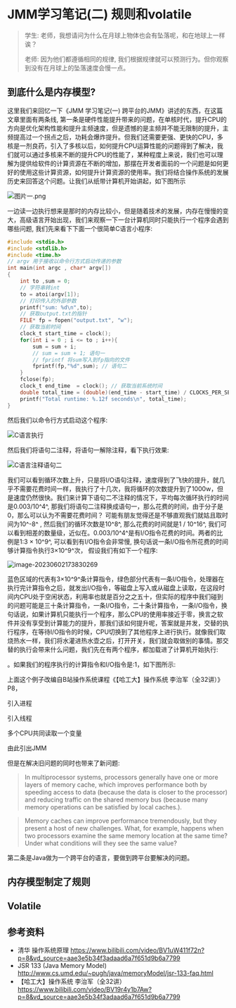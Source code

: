 # JMM学习笔记(二) 规则和volatile

> 学生: 老师，我想请问为什么在月球上物体也会有坠落呢，和在地球上一样诶？
>
> 老师: 因为他们都遵循相同的规律, 我们根据规律就可以预测行为。但你观察到没有在月球上的坠落速度会慢一点。

## 到底什么是内存模型? 

这里我们来回忆一下《JMM 学习笔记(一) 跨平台的JMM》讲述的东西，在这篇文章里面有两条线, 第一条是硬件性能提升带来的问题，在单核时代，提升CPU的方向是优化架构性能和提升主频速度，但是遗憾的是主频并不能无限制的提升，主频提高过一个拐点之后，功耗会爆炸提升。但我们还需要更强、更快的CPU，多核是一剂良药，引入了多核以后，如何提升CPU运算性能的问题得到了解决，我们就可以通过多核来不断的提升CPU的性能了，某种程度上来说，我们也可以理解为提供给软件的计算资源在不断的增加，那摆在开发者面前的一个问题是如何更好的使用这些计算资源，如何提升计算资源的使用率。我们将结合操作系统的发展历史来回答这个问题。让我们从纸带计算机开始讲起，如下图所示

![图片一.png](https://p3-juejin.byteimg.com/tos-cn-i-k3u1fbpfcp/bd1466d5c8be4d0f9621ba999bd68043~tplv-k3u1fbpfcp-zoom-in-crop-mark:1512:0:0:0.awebp)

一边读一边执行想来是那时的内存比较小，但是随着技术的发展，内存在慢慢的变大，高级语言开始出现，我们来观察一下一台计算机同时只能执行一个程序会遇到哪些问题, 我们先来看下下面一个很简单C语言小程序:

```c
#include <stdio.h>
#include <stdlib.h>
#include <time.h>
// argv 用于接收以命令行方式启动传递的参数
int main(int argc , char* argv[])
{
    int to ,sum = 0;
    // 字符串转int
    to = atoi(argv[1]);
    // 打印传入的外部参数
    printf("sum: %d\n",to);
    // 获取output.txt的指针
    FILE* fp = fopen("output.txt", "w");
    // 获取当前时间
    clock_t start_time = clock();
    for(int i = 0 ; i <= to ; i++){
        sum = sum + i;
        // sum = sum + 1; 语句一
        // fprintf 将sum写入到fp指向的文件
        fprintf(fp,"%d",sum); // 语句二
    }
    fclose(fp); 
    clock_t end_time  = clock(); // 获取当前系统时间
    double total_time = (double)(end_time - start_time) / CLOCKS_PER_SEC;  // 计算总运行时间（秒
    printf("Total runtime: %.12f seconds\n", total_time);
}
```

然后我们以命令行方式启动这个程序:

![C语言执行](D:\工作文档\C语言执行.png)

然后我们将语句二注释，将语句一解除注释，看下执行效果:

![C语言注释语句二](D:\工作文档\C语言注释语句二.png)

我们可以看到循环次数上升，只是将I/O语句注释，速度得到了飞快的提升，就几乎不需要花费时间一样，我执行了十几次，我将循环的次数提升到了1000w，但是速度仍然很快。我们来计算下语句二不注释的情况下，平均每次循环执行的时间是0.003/10^4^,  那我们将语句二注释换成语句一，那么花费的时间，由于分子是0，那么可以认为不需要花费时间？ 可能有朋友觉得还是不够直观我们就姑且取时间为10^-8^ , 然后我们的循环次数是10^8^, 那么花费的时间就是1 / 10^16^,  我们可以看到相差的数量级，近似在。0.003/10^4^是有I/O指令花费的时间。两者的比例是1:3 × 10^9^, 可以看到有I/O指令会非常慢, 换句话说一条I/O指令所花费的时间够计算指令执行3×10^9^次， 假设我们有如下一个程序: 

![image-20230602173830269](C:\Users\chenxingke\AppData\Roaming\Typora\typora-user-images\image-20230602173830269.png) 

蓝色区域的代表有3×10^9^条计算指令，绿色部分代表有一条I/O指令，处理器在执行完计算指令之后，就发出I/O指令，等磁盘上写入或从磁盘上读取，在这段时间内CPU处于空闲状态，利用率也就是百分之之五十，但实际的程序中我们碰到的问题可能是三十条计算指令，一条I/O指令，二十条计算指令，一条I/O指令，换句话说，如果计算机只能执行一个程序，那么CPU的使用率接近于零，换言之软件并没有享受到计算能力的提升，那我们该如何提升呢，答案就是并发，交替的执行程序，在等待I/O指令的时候，CPU切换到了其他程序上进行执行。就像我们取烧热水一样，我们将水灌进热水壶之后，打开开关，我们就会取做别的事情。那交替的执行会带来什么问题，我们先在有两个程序，都加载进了计算机开始执行:





。如果我们的程序执行的计算指令和I/O指令是:1，如下图所示:  



上面这个例子改编自B站操作系统课程《【哈工大】操作系统 李治军（全32讲）》P8，



引入进程

引入线程

多个CPU共同读取一个变量

由此引出JMM

但是在解决旧问题的同时也带来了新问题:   

> In multiprocessor systems, processors generally have one or more layers of memory cache, which improves performance both by speeding access to data (because the data is closer to the processor) and reducing traffic on the shared memory bus (because many memory operations can be satisfied by local caches.).
>
> 

> Memory caches can improve performance tremendously, but they present a host of new challenges. What, for example, happens when two processors examine the same memory location at the same time? Under what conditions will they see the same value?



第二条是Java做为一个跨平台的语言，要做到跨平台要解决的问题。





## 内存模型制定了规则









## Volatile







## 参考资料

- 清华 操作系统原理  https://www.bilibili.com/video/BV1uW411f72n?p=8&vd_source=aae3e5b34f3adaad6a7f651d9b6a7799
- JSR 133 (Java Memory Model)   http://www.cs.umd.edu/~pugh/java/memoryModel/jsr-133-faq.html
- 【哈工大】操作系统 李治军（全32讲） https://www.bilibili.com/video/BV19r4y1b7Aw?p=8&vd_source=aae3e5b34f3adaad6a7f651d9b6a7799







